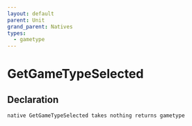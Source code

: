 ```yaml
---
layout: default
parent: Unit
grand_parent: Natives
types:
  - gametype
---
```


# GetGameTypeSelected

## Declaration

```
native GetGameTypeSelected takes nothing returns gametype
```